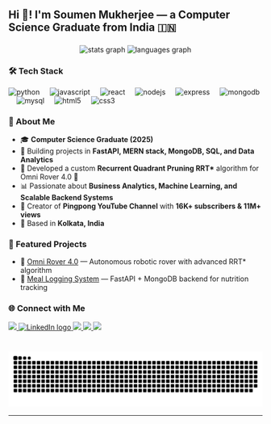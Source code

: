 <h2 align="left">Hi 👋! I'm Soumen Mukherjee — a Computer Science Graduate from India 🇮🇳</h2>

###

<div align="center">
  <img src="https://github-readme-stats.vercel.app/api?username=Soumen1204&show_icons=true&theme=radical&count_private=true" height="150" alt="stats graph" />
  <img src="https://github-readme-stats.vercel.app/api/top-langs/?username=Soumen1204&layout=compact&theme=radical" height="150" alt="languages graph" />
</div>


###


### 🛠️ Tech Stack  
<div align="left">
  <img src="https://cdn.jsdelivr.net/gh/devicons/devicon/icons/python/python-original.svg" height="30" alt="python" />
  <img width="12" />
  <img src="https://cdn.jsdelivr.net/gh/devicons/devicon/icons/javascript/javascript-original.svg" height="30" alt="javascript" />
  <img width="12" />
  <img src="https://cdn.jsdelivr.net/gh/devicons/devicon/icons/react/react-original.svg" height="30" alt="react" />
  <img width="12" />
  <img src="https://cdn.jsdelivr.net/gh/devicons/devicon/icons/nodejs/nodejs-original.svg" height="30" alt="nodejs" />
  <img width="12" />
  <img src="https://cdn.jsdelivr.net/gh/devicons/devicon/icons/express/express-original.svg" height="30" alt="express" />
  <img width="12" />
  <img src="https://cdn.jsdelivr.net/gh/devicons/devicon/icons/mongodb/mongodb-original.svg" height="30" alt="mongodb" />
  <img width="12" />
  <img src="https://cdn.jsdelivr.net/gh/devicons/devicon/icons/mysql/mysql-original.svg" height="30" alt="mysql" />
  <img width="12" />
  <img src="https://cdn.jsdelivr.net/gh/devicons/devicon/icons/html5/html5-original.svg" height="30" alt="html5" />
  <img width="12" />
  <img src="https://cdn.jsdelivr.net/gh/devicons/devicon/icons/css3/css3-original.svg" height="30" alt="css3" />
</div>

###

### 📌 About Me  
- 🎓 **Computer Science Graduate (2025)**  
- 🔭 Building projects in **FastAPI, MERN stack, MongoDB, SQL, and Data Analytics**  
- 🤖 Developed a custom **Recurrent Quadrant Pruning RRT\*** algorithm for Omni Rover 4.0 🚀  
- 📊 Passionate about **Business Analytics, Machine Learning, and Scalable Backend Systems**  
- 🎥 Creator of **Pingpong YouTube Channel** with **16K+ subscribers & 11M+ views**  
- 📍 Based in **Kolkata, India**  

###

### 🚀 Featured Projects  
- 🔹 [Omni Rover 4.0](https://github.com/Soumen1204/OmniRover-RQP-RRT) — Autonomous robotic rover with advanced RRT\* algorithm  
- 🔹 [Meal Logging System](https://github.com/Soumen1204/Meal-Logging-System) — FastAPI + MongoDB backend for nutrition tracking  

###

### 🌐 Connect with Me  
<div align="left">
  <a href="https://www.youtube.com/@pingpong7247" target="_blank">
    <img src="https://img.shields.io/static/v1?message=YouTube&logo=youtube&label=&color=FF0000&logoColor=white&style=for-the-badge" height="35" />
  </a>
 <a href="https://www.linkedin.com/in/soumen-mukherjee-sm" target="_blank">
  <img src="https://static.vecteezy.com/system/resources/previews/018/930/480/original/linkedin-logo-png-linkedin-icon-transparent-png-free-png.png" width="40" height="40" alt="LinkedIn logo" />
</a>
  <a href="https://www.instagram.com/soumen_mkrg/" target="_blank">
    <img src="https://img.shields.io/static/v1?message=Instagram&logo=instagram&label=&color=E4405F&logoColor=white&style=for-the-badge" height="35" />
  </a>
  <a href="https://www.facebook.com/SOUMEN.M.007" target="_blank">
    <img src="https://img.shields.io/static/v1?message=Facebook&logo=facebook&label=&color=1877F2&logoColor=white&style=for-the-badge" height="35" />
  </a>
  <a href="mailto:soumenmukherjee1204@gmail.com" target="_blank">
    <img src="https://img.shields.io/static/v1?message=Gmail&logo=gmail&label=&color=D14836&logoColor=white&style=for-the-badge" height="35" />
  </a>
</div>

###

<br clear="both">

<img src="https://raw.githubusercontent.com/platane/snk/output/github-contribution-grid-snake-dark.svg" alt="Snake animation" />

---
